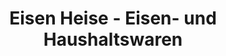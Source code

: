 ---
title: "Eisen Heise - Eisen- und Haushaltswaren"
url: /pegau/eisen-heise-eisen-und-haushaltswaren/
shop: Baumarkt
---